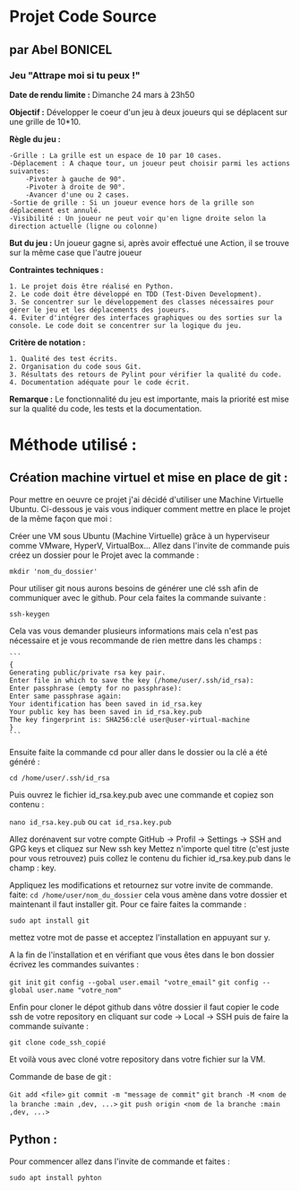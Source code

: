 # Projet Code Source
## par Abel BONICEL
### Jeu "Attrape moi si tu peux !"

**Date de rendu limite :** Dimanche 24 mars à 23h50

**Objectif :** Développer le coeur d'un jeu à deux joueurs qui se déplacent sur une grille de 10*10.

**Règle du jeu :**

	-Grille : La grille est un espace de 10 par 10 cases.
	-Déplacement : A chaque tour, un joueur peut choisir parmi les actions suivantes:
		-Pivoter à gauche de 90°.
		-Pivoter à droite de 90°.
		-Avancer d'une ou 2 cases.
	-Sortie de grille : Si un joueur evence hors de la grille son déplacement est annulé. 
	-Visibilité : Un joueur ne peut voir qu'en ligne droite selon la direction actuelle (ligne ou colonne)

**But du jeu :** Un joueur gagne si, après avoir effectué une Action, il se trouve sur la même case que l'autre joueur

**Contraintes techniques :**

	1. Le projet dois être réalisé en Python.
	2. Le code doit être développé en TDD (Test-Diven Development).
	3. Se concentrer sur le développement des classes nécessaires pour gérer le jeu et les déplacements des joueurs.
	4. Eviter d'intégrer des interfaces graphiques ou des sorties sur la console. Le code doit se concentrer sur la logique du jeu.

**Critère de notation :**

	1. Qualité des test écrits.
	2. Organisation du code sous Git.
	3. Résultats des retours de Pylint pour vérifier la qualité du code.
	4. Documentation adéquate pour le code écrit.

**Remarque :** Le fonctionnalité du jeu est importante, mais la priorité est mise sur la qualité du code, les tests et la documentation.


# Méthode utilisé :

## Création machine virtuel et mise en place de git :

Pour mettre en oeuvre ce projet j'ai décidé d'utiliser une Machine Virtuelle Ubuntu. Ci-dessous je vais vous indiquer comment mettre en place le projet de la même façon que moi :

Créer une VM sous Ubuntu (Machine Virtuelle) grâce à un hyperviseur comme VMware, HyperV, VirtualBox...
Allez dans l'invite de commande puis créez un dossier pour le Projet avec la commande : 

`mkdir 'nom_du_dossier'`

Pour utiliser git nous aurons besoins de générer une clé ssh afin de communiquer avec le github. Pour cela faites la commande suivante :

`ssh-keygen`

Cela vas vous demander plusieurs informations mais cela n'est pas nécessaire et je vous recommande de rien mettre dans les champs : 

	```
	{	
	Generating public/private rsa key pair.
	Enter file in which to save the key (/home/user/.ssh/id_rsa): 
	Enter passphrase (empty for no passphrase): 
	Enter same passphrase again: 
	Your identification has been saved in id_rsa.key
	Your public key has been saved in id_rsa.key.pub
	The key fingerprint is:	SHA256:clé user@user-virtual-machine
	}
	``` 

Ensuite faite la commande cd pour aller dans le dossier ou la clé a été généré : 

`cd /home/user/.ssh/id_rsa`

Puis ouvrez le fichier id_rsa.key.pub avec une commande et copiez son contenu : 


`nano id_rsa.key.pub`
ou
`cat id_rsa.key.pub`

Allez dorénavent sur votre compte GitHub -> Profil -> Settings -> SSH and GPG keys et cliquez sur New ssh key
Mettez n'importe quel titre (c'est juste pour vous retrouvez) puis collez le contenu du fichier id_rsa.key.pub dans le champ : key.

Appliquez les modifications et retournez sur votre invite de commande. faite:
`cd /home/user/nom_du_dossier`
cela vous amène dans votre dossier et maintenant il faut installer git. Pour ce faire faites la commande :

`sudo apt install git`

mettez votre mot de passe et acceptez l'installation en appuyant sur y.

A la fin de l'installation et en vérifiant que vous êtes dans le bon dossier écrivez les commandes suivantes :

`git init`
`git config --gobal user.email "votre_email"`
`git config --global user.name "votre_nom"`

Enfin pour cloner le dépot github dans vôtre dossier il faut copier le code ssh de votre repository en cliquant sur code -> Local -> SSH puis de faire la commande suivante :

`git clone code_ssh_copié`

Et voilà vous avec cloné votre repository dans votre fichier sur la VM.

Commande de base de git : 

`Git add <file>`
`git commit -m "message de commit"`
`git branch -M <nom de la branche :main ,dev, ...>`
`git push origin <nom de la branche :main ,dev, ...>`

## Python : 

Pour commencer allez dans l'invite de commande et faites : 

`sudo apt install pyhton`

